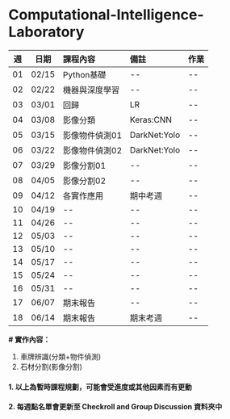 # Computational-Intelligence-Laboratory

| 週 | 日期 | 課程內容 | 備註 | 作業 |
| :----: | :----: | :---- | :---- | :---- | 
| 01 | 02/15 | Python基礎 | -- | -- | 
| 02 | 02/22 | 機器與深度學習 | -- | -- | 
| 03 | 03/01 | 回歸 | LR | -- | 
| 04 | 03/08 | 影像分類 | Keras:CNN | -- | 
| 05 | 03/15 | 影像物件偵測01 | DarkNet:Yolo | -- | 
| 06 | 03/22 | 影像物件偵測02 | DarkNet:Yolo | -- | 
| 07 | 03/29 | 影像分割01 | -- | -- | 
| 08 | 04/05 | 影像分割02 | -- | -- | 
| 09 | 04/12 | 各實作應用 | 期中考週 | -- | 
| 10 | 04/19 | -- | -- | -- | 
| 11 | 04/26 | -- | -- | -- | 
| 12 | 05/03 | -- | -- | -- | 
| 13 | 05/10 | -- | -- | -- | 
| 14 | 05/17 | -- | -- | -- | 
| 15 | 05/24 | -- | -- | -- | 
| 16 | 05/31 | -- | -- | -- | 
| 17 | 06/07 | 期末報告 | -- | -- | 
| 18 | 06/14 | 期末報告 | 期末考週 | -- | 

**# 實作內容：**
1. 車牌辨識(分類+物件偵測)
2. 石材分割(影像分割)

#### 1. 以上為暫時課程規劃，可能會受進度或其他因素而有更動
#### 2. 每週點名單會更新至 Checkroll and Group Discussion 資料夾中
